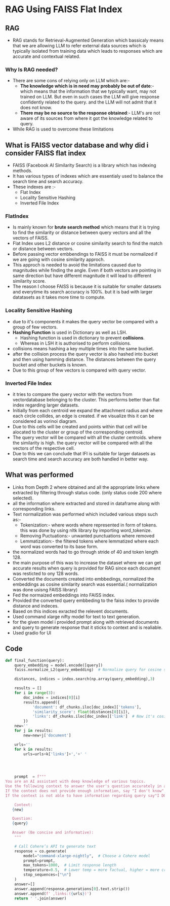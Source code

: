 # RAG Using FAISS Flat Index

## RAG
- RAG stands for Retrieval-Augmented Generation which bassicaly means that we are allowing LLM to refer external data sources which is typically isolated from training data which leads to responses which are accurate and contextual related.

### Why Is RAG needed?
- There are some cons of relying only on LLM which are:-
  - **The knowledge which is in need  may probably be out of date**:- which means that the information that we typically want, may not trained on LLM. But even in such cases the LLM will give response confidently related to the query. and the LLM will not admit that it does not know. 
  - **There may be no source to the response obtained**:- LLM's are not aware of  its sources from where it got the knowledge related to query.
- While RAG is used to overcome these limitations

## What is FAISS vector database and why did i consider FAISS flat index
- FAISS (Facebook AI Similarity Search) is a library which has indexing methods.
- It has various types of indexes which are essentialy used to balance the search time and search accuracy.
- These indexes are :-
  - Flat Index
  - Locality Sensitive Hashing
  - Inverted File Index

### FlatIndex
- Is mainly known for **brute search method** which means that it is trying to find the similarity or distance between query vectors and all the vectors of FAISS.
- Flat Index uses L2 distance or cosine similarity search to find the match or distance between vectors.
- Before passing vector embbendings to FAISS it must be normalized if we are going with cosine similarity approch.
 - This approch is needed to avoid the limitations caused due to magnitudes while finding the angle. Even if both vectors are pointing in same direction but have different magnitude it  will lead to  different similarity score.
- The reason I choose FAISS is because it is suitable for smaller datasets and everytime its search accuracy is 100%.  but it is bad with larger datatasets as it takes more time to compute.

### Locality Sensitive Hashing
  - due to it's components it makes the query vector be compared with a group of few vectors.
  - **Hashing Function** is used in Dictionary as well as LSH.
    - Hashing function is used in dictionary to prevent **collisions**.
    - Whereas in LSH it is authorised to perform collisions.
  - collisions means hashing a key multiple times into the same bucket.
  - after the collision process the query vector is also hashed into bucket and then using hamming distance. The distances between the query bucket and other buckets  is known.
- Due to this group of few vectors is compared with query vector.

### Inverted File Index 
- it tries to compare the query vector with the vectors from vectordatabase belonging to the cluster. This performs better than flat index regarding larger datasets.
- Initially from each centroid we expand the attachment radius and where each circle collides, an edge is created. if we visualize this it can be considered as vorinoi diagram.
- Due to this cells will be created and points within that cell will be alocated to the cluster or group of the corresponding centroid.
- The query vector will be compared with all the cluster centroids. where the similarity is high. the query vector will be compared with all the vectors of the respective cell.
- Due to this we can conclude that IFI is suitable for larger datasets as search time and search accuracy are both handled in better way.

## What was performed
- Links from Depth 2 where obtained and all the appropriate links where extracted by filtering through status code. (only status code 200 where selected).
- all the information where extracted and stored in dataframe along with corresponding links.
- Text normalization was performed which included various steps such as:-
  - Tokenization:- where words where represented in form of tokens. this was done by using nltk library by importing word_tokenize.
  - Removing Puctuations:- unwanted punctuations where removed
  - Lemmatization:- the filtered tokens where lemmatized where each word was converted to its base form.
- the normalized words had to go through stride of 40 and token length 128.
 - the main purpose of this was to increase the dataset where we can get accurate results when query is provided for RAG since each document was resticted to ony 128 words.
- Converted the documents created into embbedings, normalized the embeddings as cosine similarity search was essential.( normalization was done usisng FAISS library) 
- Fed the normaized embeddings into FAISS index.
- Provided the converted query embbeding to the faiss index to provide distance and indeces.
- Based on this indices exracted the relevent documents.
- Used command xlarge nifty model for text to text generation.
- for the given model i provided prompt along with retrieved documents and query to generate response that it sticks to context and is realiable.
- Used gradio for UI
    
## Code 
``` python
def final_function(query):
    query_embedding = model.encode([query])
    faiss.normalize_L2(query_embedding)  # Normalize query for cosine similarity

    distances, indices = index.search(np.array(query_embedding),3)

    results = []
    for i in range(3):
        doc_index = indices[0][i]
        results.append({
            'document': df_chunks.iloc[doc_index]['tokens'],
            'similarity_score': float(distances[0][i]),
            'links': df_chunks.iloc[doc_index]['link']  # Now it's cosine similarity
        })
    new=''
    for j in results:
        new=new+j['document']

    urls=''
    for k in results:
        urls=urls+k['links']+','+' '


    

    prompt  = f"""
You are an AI assistant with deep knowledge of various topics. 
Use the following context to answer the user's question accurately in a summary form  covering all answer. 
If the context does not provide enough information, say "I don't know".
If the context is not able to have information regarding query say"I DONT KNOW" 

    Context:
   {new}

   Question:
   {query}

   Answer (Be concise and informative):
    """

    # Call Cohere’s API to generate text
    response = co.generate(
        model="command-xlarge-nightly",  # Choose a Cohere model
        prompt=prompt, 
        max_tokens=1000,  # Limit response length
        temperature=0.5,  # Lower temp = more factual, higher = more creative
        stop_sequences=["\n"]
    )
    answer=[]
    answer.append(response.generations[0].text.strip())
    answer.append(f' ,links:({urls})')
    return ' '.join(answer)
```
 
